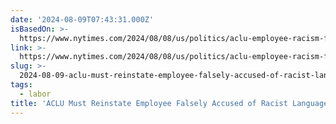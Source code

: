 ```yaml
---
date: '2024-08-09T07:43:31.000Z'
isBasedOn: >-
  https://www.nytimes.com/2024/08/08/us/politics/aclu-employee-racism-false-accusation.html
link: >-
  https://www.nytimes.com/2024/08/08/us/politics/aclu-employee-racism-false-accusation.html
slug: >-
  2024-08-09-aclu-must-reinstate-employee-falsely-accused-of-racist-language-court-rule
tags:
  - labor
title: 'ACLU Must Reinstate Employee Falsely Accused of Racist Language, Court Rule'
---
```

 
